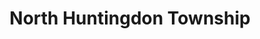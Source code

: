 ---
title: North Huntingdon Township
url: /north-huntingdon-township/
latitude: 40.317
longitude: -79.679
---